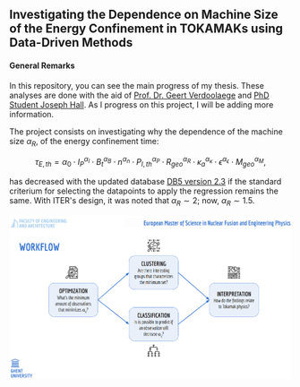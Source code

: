 
## Investigating the Dependence on Machine Size of the Energy Confinement in TOKAMAKs using Data-Driven Methods



#### General Remarks

In this repository, you can see the main progress of my thesis. These analyses are done with the aid of [Prof. Dr. Geert Verdoolaege](https://biblio.ugent.be/person/801001344620) and [PhD Student Joseph Hall](https://telefoonboek.ugent.be/nl/people/802003618944). As I progress on this project, I will be adding more information.


The project consists on investigating why the dependence of the machine size $\alpha_R$, of the energy confinement time:

$$
    \tau_{E,th} = \alpha_0 \cdot I_P^{\alpha_I} \cdot B_t^{\alpha_B} \cdot n^{\alpha_n} \cdot {P_{l,th}}^{\alpha_P} \cdot {R_{geo}}^{\alpha_R} \cdot {\kappa_{a}}^{\alpha_\kappa} \cdot \epsilon^{\alpha_\epsilon} \cdot {M_{geo}}^{\alpha_M},
$$


has decreased with the updated database [DB5 version 2.3](https://dataspace.princeton.edu/handle/88435/dsp01m900nx49h) if the standard criterium for selecting the datapoints to apply the regression remains the same. With ITER's design, it was noted that $\alpha_R \sim 2$; now, $\alpha_R \sim 1.5$.


<p align="center">

![Workflow](workflow.png)

</p>